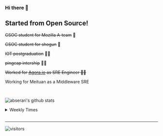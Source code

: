 ### Hi there 👋

Started from Open Source! 
----

<s>GSOC student for Mozilla A-team</s> :fox_face:  <br/> 

<s>GSOC student for shogun</s> :carousel_horse: <br/>

<s>IOT postgraduation</s> :man_student: <br/>

<s>pingcap intership</s> :technologist: <br/>

<s>Worked for [Agora.io](https://www.agora.io/en/) as SRE Engineer  :technologist: </s> <br>
 
Working for Meituan as a Middleware SRE <br/>

<br>

![abserari's github stats](https://github-readme-stats.vercel.app/api?username=MikeLing&show_icons=true&theme=radical)


<details> 
<summary>Weekly Times</summary> 
  
 
 [![willianrod's wakatime stats](https://github-readme-stats.vercel.app/api/wakatime?username=MikeLing)](https://github.com/anuraghazra/github-readme-stats)

</details> 
<br>
<hr>

<p  align="center">

  ![visitors](https://visitor-badge.laobi.icu/badge?page_id=MikeLing.visitor-badge)

</p>
